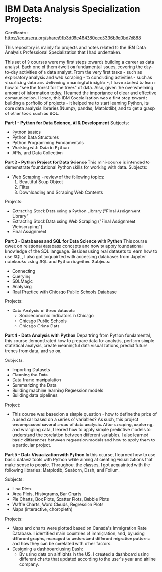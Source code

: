 # IBM Data Analysis Specialization Projects:
Certificate : https://coursera.org/share/9fb3d06e484280ecd8336b9e0bd7d888

This repository is mainly for projects and notes related to the IBM Data Analysis Professional Specialization that I had undertaken.

This set of 9 courses were my first steps towards building a career as data analyst. Each one of them dwelt on fundamental issues, 
covering the day-to-day activities of a data analyst. From the very first tasks - such as exploratory analysis 
and web scraping - to concluding activities - such as visualizing data and delivering meaningful insights -, I have started to learn how to "see the forest for the trees" of data.
Also, given the overwhelming amount of information today, I learned the importance of clear and effective communication.
Hence, this IBM Specialization was a first step towards building a porftolio of projects - it helped me to start learning Python, its core data analysis libraries (Numpy, pandas, Matplotlib),
and to get a grasp of other tools such as SQL.


**Part 1 - Python for Data Science, AI & Development**
Subjects:
- Python Basics
- Python Data Structures
- Python Programming Fundamentals
- Working with Data in Python
- APIs, and Data Collection

**Part 2 - Python Project for Data Science**
This mini-course is intended to demonstrate foundational Python skills for working with data.
Subjects:
- Web Scraping - review of the following topics:
   1. Beautiful Soup Object
   2. Filter         
   3. Downloading and Scraping Web Contents

Projects:
- Extracting Stock Data using a Python Library ("Final Assignment Library")
- Extracting Stock Data using Web Scraping ("Final Assignment Webscraping")
- Final Assignment

**Part 3 - Databases and SQL for Data Science with Python**
This course dwelt on relational database concepts and how to apply foundational knowledge of the SQL language. Besides using real datasets to learn how to use SQL, I also got acquainted with accessing databases from Jupyter notebooks using SQL and Python together.
Subjects:
- Connecting
- Querying
- SQLMagic
- Analysing
- Real Practice with Chicago Public Schools Database

Projects:
- Data Analysis of three datasets:
   - Socioeconomic Indicators in Chicago
   - Chicago Public Schools
   - Chicago Crime Data

**Part 4 - Data Analysis with Python**
Departring from Python fundamental, this course demonstrated how to prepare data for analysis, perform simple statistical analysis, create meaningful data visualizations, predict future trends from data, and so on.

Subjects:

- Importing Datasets
- Cleaning the Data
- Data frame manipulation
- Summarizing the Data
- Building machine learning Regression models
- Building data pipelines

Project:
- This course was based on a simple question - how to define the price of a used car based on a series of variables? As such, this project encompassed several areas of data analysis. After scraping, exploring, and wrangling data, I leared how to apply simple predictive models to understand the corelation between different variables. I also learned basic differences between regression models and how to apply them to a particular project.

**Part 5 - Data Visualization with Python**
In this course, I learned how to use basic dataviz tools with Python while aiming at creating visualizations that make sense to people. Throughout the classes, I got acquainted with the following libraries: Matplotlib, Seaborn, Dash, and Folium.

Subjects:
- Line Plots
- Area Plots, Histograms, Bar Charts
- Pie Charts, Box Plots, Scatter Plots, Bubble Plots
- Waffle Charts, Word Clouds, Regression Plots
- Maps (interactive, choropleth)

Projects:
- Maps and charts were plotted based on Canada's Immigration Rate Database. I identified main countries of immigration, and, by using different graphs, managed to understand different migration patterns and how they can be corelated with other factors.
- Designing a dashboard using Dash:
   - By using data on airflights in the US, I created a dashboard using different charts that updated according to the user's year and airline company.
